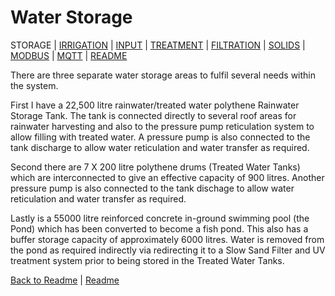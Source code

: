 # Water Storage

STORAGE | 
[IRRIGATION](https://github.com/wellsy57/Home-Assistant-Project/blob/master/files/IRRIGATION.md) | [INPUT](https://github.com/wellsy57/Home-Assistant-Project/blob/master/files/INPUT.md) | 
[TREATMENT](https://github.com/wellsy57/Home-Assistant-Project/blob/master/files/TREATMENT.md) | [FILTRATION](https://github.com/wellsy57/Home-Assistant-Project/blob/master/files/.md) | 
[SOLIDS](https://github.com/wellsy57/Home-Assistant-Project/blob/master/files/SOLIDS.md) | 
[MODBUS](https://github.com/wellsy57/Home-Assistant-Project/blob/master/filyes/MODBUS.md) | [MQTT](https://github.com/wellsy57/Home-Assistant-Project/blob/master/files/MQTT.md) | [README](https://github.com/wellsy57/Home-Assistant-Project/blob/master/README.md)

There are three separate water storage areas to fulfil several needs within the system. 

First I have a 22,500 litre rainwater/treated water polythene Rainwater Storage Tank. The tank is connected directly to several roof areas for rainwater harvesting and also to the pressure pump reticulation system to allow filling with treated water. A pressure pump is also connected to the tank discharge to allow water reticulation and water transfer as required.

Second there are 7 X 200 litre polythene drums (Treated Water Tanks) which are interconnected to give an effective capacity of 900 litres. Another pressure pump is also connected to the tank dischage to allow water reticulation and water transfer as required. 

Lastly is a 55000 litre reinforced concrete in-ground swimming pool (the Pond) which has been converted to become a fish pond. This also has a buffer storage capacity of approximately 6000 litres. Water is removed from the pond as required indirectly via redirecting it to a Slow Sand Filter and UV treatment system prior to being stored in the Treated Water Tanks.

[Back to Readme](https://github.com/wellsy57/Home-Assistant-Project/blob/master/README.md) | [Readme](https://github.com/wellsy57/Home-Assistant-Project/blob/master/README.md)
